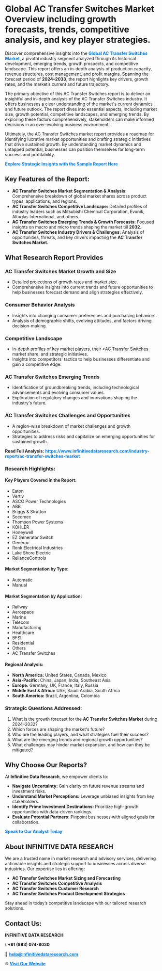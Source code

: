 <h1>Global AC Transfer Switches Market Overview including growth forecasts, trends, competitive analysis, and key player strategies.</h1>
<p>
Discover comprehensive insights into the 
<a href="https://www.infinitivedataresearch.com/industry-report/ac-transfer-switches-market" rel="dofollow" style="color: #007BFF; text-decoration: none;"><strong>Global AC Transfer Switches Market</strong></a>, a pivotal industry segment analyzed through its historical development, emerging trends, growth prospects, and competitive landscape. This report offers an in-depth analysis of production capacity, revenue structures, cost management, and profit margins. Spanning the forecast period of <strong>2024–2033</strong>, the report highlights key drivers, growth rates, and the market’s current and future trajectory.
</p>
<p>
The primary objective of this AC Transfer Switches report is to deliver an insightful and in-depth analysis of the AC Transfer Switches industry. It offers businesses a clear understanding of the market's current dynamics and future outlook. The report dives into essential aspects, including market size, growth potential, competitive landscapes, and emerging trends. By exploring these factors comprehensively, stakeholders can make informed decisions in an ever-evolving business environment.
</p>
<p>
Ultimately, the AC Transfer Switches market report provides a roadmap for identifying lucrative market opportunities and crafting strategic initiatives that drive sustained growth. By understanding market dynamics and untapped potential, businesses can position themselves for long-term success and profitability.
</p>
<p>
<a href="https://www.infinitivedataresearch.com/request-sample/reportId=112763" style="color: #007BFF; text-decoration: none;"><strong>Explore Strategic Insights with the Sample Report Here</strong></a>
</p>

<h2>Key Features of the Report:</h2>
<ul>
<li><strong>AC Transfer Switches Market Segmentation & Analysis:</strong> Comprehensive breakdown of global market shares across product types, applications, and regions.</li>
<li><strong>AC Transfer Switches Competitive Landscape:</strong> Detailed profiles of industry leaders such as Mitsubishi Chemical Corporation, Evonik, Altuglas International, and others.</li>
<li><strong>AC Transfer Switches Emerging Trends & Growth Forecasts:</strong> Focused insights on macro and micro trends shaping the market till <strong>2032</strong>.</li>
<li><strong>AC Transfer Switches Industry Drivers & Challenges:</strong> Analysis of opportunities, threats, and key drivers impacting the <strong>AC Transfer Switches Market</strong>.</li>
</ul>

<h2>What Research Report Provides</h2>
<h3>AC Transfer Switches Market Growth and Size</h3>
<ul>
<li>Detailed projections of growth rates and market size.</li>
<li>Comprehensive insights into current trends and future opportunities to help businesses forecast demand and align strategies effectively.</li>
</ul>

<h3>Consumer Behavior Analysis</h3>
<ul>
<li>Insights into changing consumer preferences and purchasing behaviors.</li>
<li>Analysis of demographic shifts, evolving attitudes, and factors driving decision-making.</li>
</ul>

<h3>Competitive Landscape</h3>
<ul>
<li>In-depth profiles of key market players, their >AC Transfer Switches market share, and strategic initiatives.</li>
<li>Insights into competitors' tactics to help businesses differentiate and gain a competitive edge.</li>
</ul>

<h3>AC Transfer Switches Emerging Trends</h3>
<ul>
<li>Identification of groundbreaking trends, including technological advancements and evolving consumer values.</li>
<li>Exploration of regulatory changes and innovations shaping the industry's future.</li>
</ul>

<h3>AC Transfer Switches Challenges and Opportunities</h3>
<ul>
<li>A region-wise breakdown of market challenges and growth opportunities.</li>
<li>Strategies to address risks and capitalize on emerging opportunities for sustained growth.</li>
</ul>
<p><strong>Read Full Analysis:</strong> <a href="https://www.infinitivedataresearch.com/industry-report/ac-transfer-switches-market" rel="dofollow" style="color: #007BFF; text-decoration: none;"><strong>https://www.infinitivedataresearch.com/industry-report/ac-transfer-switches-market</strong></a></p>
<h3>Research Highlights:</h3>
<h4>Key Players Covered in the Report:</h4>
<ul><li>Eaton</li><li>Vertiv</li><li>ASCO Power Technologies</li><li>ABB</li><li>Briggs &amp; Stratton</li><li>Socomec</li><li>Thomson Power Systems</li><li>KOHLER</li><li>Honeywell</li><li>EZ Generator Switch</li><li>Generac</li><li>Ronk Electrical Industries</li><li>Lake Shore Electric</li><li>RelianceControls</li></ul>
<h4>Market Segmentation by Type:</h4>
<ul><li>Automatic</li><li>Manual</li></ul>
<h4>Market Segmentation by Application:</h4>
<ul><li>Railway</li><li>Aerospace</li><li>Marine</li><li>Telecom</li><li>Manufacturing</li><li>Healthcare</li><li>BFSI</li><li>Residential</li><li>Others</li><li>AC Transfer Switches</li></ul>

<h4>Regional Analysis:</h4>
<ul>
<li><strong>North America:</strong> United States, Canada, Mexico</li>
<li><strong>Asia-Pacific:</strong> China, Japan, India, Southeast Asia</li>
<li><strong>Europe:</strong> Germany, UK, France, Italy, Russia</li>
<li><strong>Middle East & Africa:</strong> UAE, Saudi Arabia, South Africa</li>
<li><strong>South America:</strong> Brazil, Argentina, Colombia</li>
</ul>

<h3>Strategic Questions Addressed:</h3>
<ol>
<li>What is the growth forecast for the <strong>AC Transfer Switches Market</strong> during 2024–2032?</li>
<li>Which forces are shaping the market's future?</li>
<li>Who are the leading players, and what strategies fuel their success?</li>
<li>What are the emerging trends and regional growth opportunities?</li>
<li>What challenges may hinder market expansion, and how can they be mitigated?</li>
</ol>

<h2>Why Choose Our Reports?</h2>
<p>At <strong>Infinitive Data Research</strong>, we empower clients to:</p>
<ul>
<li><strong>Navigate Uncertainty:</strong> Gain clarity on future revenue streams and investment risks.</li>
<li><strong>Understand Market Perceptions:</strong> Leverage unbiased insights from key stakeholders.</li>
<li><strong>Identify Prime Investment Destinations:</strong> Prioritize high-growth opportunities with data-driven rankings.</li>
<li><strong>Evaluate Potential Partners:</strong> Pinpoint businesses with aligned goals for collaboration.</li>
</ul>
<p><a href="https://www.infinitivedataresearch.com/industry-report/ac-transfer-switches-market" rel="dofollow" style="color: #007BFF; text-decoration: none;"><strong>Speak to Our Analyst Today</strong></a></p>

<h2>About INFINITIVE DATA RESEARCH</h2>
<p>We are a trusted name in market research and advisory services, delivering actionable insights and strategic support to businesses across diverse industries. Our expertise lies in offering:</p>
<ul>
<li><strong>AC Transfer Switches Market Sizing and Forecasting</strong></li>
<li><strong>AC Transfer Switches Competitive Analysis</strong></li>
<li><strong>AC Transfer Switches Customer Research</strong></li>
<li><strong>AC Transfer Switches Product Development Strategies</strong></li>
</ul>
<p>Stay ahead in today’s competitive landscape with our tailored research solutions.</p>

<h2>Contact Us:</h2>
<p><strong>INFINITIVE DATA RESEARCH</strong></p>
<p>📞 <strong>+91 (883) 074-8030</strong></p>
<p>📧 <strong><a href="mailto:help@infinitivedataresearch.com" style="color: #007BFF;">help@infinitivedataresearch.com</a></strong></p>
<p>🌐 <strong><a href="https://www.infinitivedataresearch.com" rel="dofollow" style="color: #007BFF;">Visit Our Website</a></strong></p>